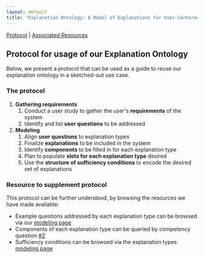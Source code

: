 ```yaml
---
layout: default
title: "Explanation Ontology: A Model of Explanations for User-Centered AI - Protocol"
---
```


[Protocol](#protocol) | [Associated Resources](#resources) 

<h2 id="protocol">Protocol for usage of our Explanation Ontology</h2>
Below, we present a protocol that can be used as a guide to reuse our explanation ontology in a sketched-out use case.

<h3>The protocol</h3>
<ol>
<li><b>Gathering requirements</b>
<ol>
   <li>Conduct a user study to gather the user's <b>requirements</b> of the system</li>
    <li>Identify and list <b>user questions</b> to be addressed</li>
    <!--% \item Query our explanation ontology using Q2 of our competency questions, to see examples of questions addressed by explanation types we support-->
</ol></li>
 <li><b>Modeling</b>
    <ol>
       <li>Align <b>user questions</b> to explanation types</li>
    <li>Finalize <b>explanations</b> to be included in the system</li>
   <li>Identify <b>components</b> to be filled in for each explanation type</li>
    <li>Plan to populate <b>slots for each explanation type</b> desired</li>
       <li>Use the <b>structure of sufficiency conditions</b> to encode the desired set of explanations</li>
    </ol></li>
</ol>

<h3 id="resources">Resource to supplement protocol</h3>
This protocol can be further understood, by browsing the resources we have made available:
   <ul>
   <li>Example questions addressed by each explanation type can be browsed via our <a href="{{site.baseurl}}files/modeling">modeling page</a></li>
   <li>Components of each explanation type can be queried by competency question <a href="{{site.baseurl}}files/competencyquestions/#question2">#2</a></li>
   <li>Sufficiency conditions can be browsed via the explanation types <a href="{{site.baseurl}}files/modeling">modeling page</a></li>
   </ul>
